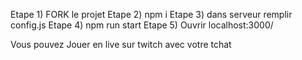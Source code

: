 Etape 1) FORK le projet
Etape 2) npm i
Etape 3) dans serveur remplir config.js
Etape 4) npm run start
Etape 5) Ouvrir localhost:3000/

Vous pouvez Jouer en live sur twitch avec votre tchat
